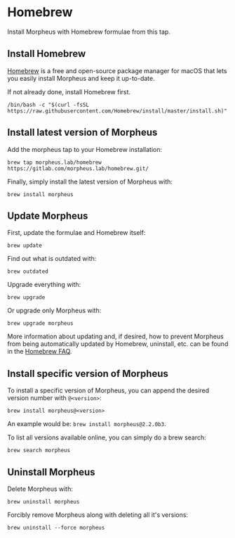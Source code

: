 # Homebrew

Install Morpheus with Homebrew formulae from this tap.

## Install Homebrew

[Homebrew](https://brew.sh/) is a free and open-source package manager for macOS that lets you easily install Morpheus and keep it up-to-date.

If not already done, install Homebrew first.

    /bin/bash -c "$(curl -fsSL https://raw.githubusercontent.com/Homebrew/install/master/install.sh)"

## Install latest version of Morpheus

Add the morpheus tap to your Homebrew installation:

    brew tap morpheus.lab/homebrew https://gitlab.com/morpheus.lab/homebrew.git/

Finally, simply install the latest version of Morpheus with:

    brew install morpheus

## Update Morpheus

First, update the formulae and Homebrew itself:

    brew update

Find out what is outdated with:

    brew outdated

Upgrade everything with:

    brew upgrade

Or upgrade only Morpheus with:

    brew upgrade morpheus

More information about updating and, if desired, how to prevent Morpheus from being automatically updated by Homebrew, uninstall, etc. can be found in the [Homebrew FAQ](https://docs.brew.sh/FAQ).

## Install specific version of Morpheus

To install a specific version of Morpheus, you can append the desired version number with ```@<version>```:

    brew install morpheus@<version>

An example would be: ```brew install morpheus@2.2.0b3```.

To list all versions available online, you can simply do a brew search:

    brew search morpheus

## Uninstall Morpheus

Delete Morpheus with:

    brew uninstall morpheus

Forcibly remove Morpheus along with deleting all it's versions:

    brew uninstall --force morpheus
